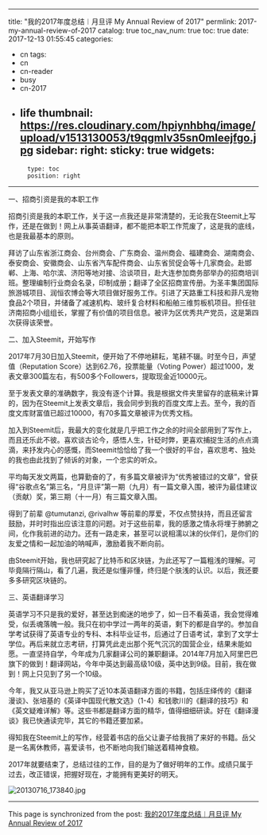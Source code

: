 
---
title: "我的2017年度总结︱月旦评  My Annual Review of 2017"
permlink: 2017-my-annual-review-of-2017
catalog: true
toc_nav_num: true
toc: true
date: 2017-12-13 01:55:45
categories:
- cn
tags:
- cn
- cn-reader
- busy
- cn-2017
- life
thumbnail: https://res.cloudinary.com/hpiynhbhq/image/upload/v1513130053/t9qgmlv35sn0mleejfgo.jpg
sidebar:
    right:
        sticky: true
widgets:
    -
        type: toc
        position: right
---


一、招商引资是我的本职工作

招商引资是我的本职工作，关于这一点我还是非常清楚的，无论我在Steemit上写作，还是在做到！网上从事英语翻译，都不能把本职工作荒废了，这是我的底线，也是我最基本的原则。

拜访了山东省浙江商会、台州商会、广东商会、温州商会、福建商会、湖南商会、泰安商会、安徽商会、山东省汽车配件商会、山东省贸促会等十几家商会。赴邯郸、上海、哈尔滨、济阳等地对接、洽谈项目，赴大连参加商务部举办的招商培训班。整理编制行业商会名录，印制成册；翻译了全区招商宣传册。为圣丰集团国际旅游城项目、润恒农博会等大项目做好服务工作。引进了天路重工科技和菲凡宠物食品2个项目，并储备了减速机构、玻纤复合材料和船舶三维剪板机项目。担任驻济南招商小组组长，掌握了有价值的项目信息。被评为区优秀共产党员，这是第四次获得该荣誉。

二、加入Steemit，开始写作

2017年7月30日加入Steemit，便开始了不停地耕耘，笔耕不辍。时至今日，声望值（Reputation Score）达到62.76，投票能量（Voting Power）超过1000，发表文章300篇左右，有500多个Followers，提取现金近10000元。

至于发表文章的准确数字，我没有逐个计算。我是根据文件夹里留存的底稿来计算的，因为在Steemit上发表文章后，我会同步到我的百度文库上去。至今，我的百度文库财富值已超过10000，有70多篇文章被评为优秀文档。

加入到Steemit后，我最大的变化就是几乎把工作之余的时间全部用到了写作上，而且还乐此不彼。喜欢谈古论今，感悟人生，针砭时弊，更喜欢捕捉生活的点点滴滴，来抒发内心的感慨，而Steemit恰恰给了我一个很好的平台，喜欢思考、独处的我也由此找到了倾诉的对象，一个忠实的听众。

平均每天发文两篇，也算勤奋的了，有多篇文章被评为“优秀被错过的文章”，曾获得“谷歌点名”第三名，“月旦评”第一期（九月）有一篇文章入围，被评为最佳建议（贡献）奖，第三期（十一月）有三篇文章入围。

得到了前辈 @tumutanzi, @rivalhw 等前辈的厚爱，不仅点赞扶持，而且还留言鼓励，并时时指出应该注意的问题。对于这些前辈，我的感激之情永将埋于肺腑之间，化作我前进的动力。还有一路走来，甚至可以说相濡以沫的伙伴们，是你们的友爱之情和一起加油的呐喊声，激励着我不断向前。

由Steemit开始，我也研究起了比特币和区块链，为此还写了一篇粗浅的理解。可毕竟隔行隔山，看了几遍，我还是似懂非懂，终归是个肤浅的认识。以后，我还要多多研究区块链的。

三、英语翻译学习

英语学习不只是我的爱好，甚至达到痴迷的地步了，如一日不看英语，我会觉得难受，似丢魂落魄一般。我只在初中学过一两年的英语，剩下的都是自学的。参加自学考试获得了英语专业的专科、本科毕业证书，后通过了日语考试，拿到了文学士学位。再后来就立志考研，打算凭此走出那个死气沉沉的国营企业，结果未能如愿。一直坚持自学，今年成为几家翻译公司的兼职翻译。2014年7月加入阿里巴巴旗下的做到！翻译网站，今年中英达到最高级10级，英中达到9级。目前，我在做到！网上只见到了另一个10级。

今年，我又从亚马逊上购买了近10本英语翻译方面的书籍，包括庄绎传的《翻译漫谈》、张培基的《英译中国现代散文选》（1-4）和钱歌川的《翻译的技巧》和《英文疑难详解》等。这些书都是翻译方面的精华，值得细细研读。好在《翻译漫谈》我已快通读完毕，其它的书籍还要加紧。

得知我在Steemit上的写作，经营着书店的岳父让妻子给我捎了来好的书籍。岳父是一名离休教师，喜爱读书，也不断地向我们输送着精神食粮。

2017年就要结束了，总结过往的工作，目的是为了做好明年的工作。成绩只属于过去，改正错误，把握好现在，才能拥有更美好的明天。

![20130716_173840.jpg](https://res.cloudinary.com/hpiynhbhq/image/upload/v1513130053/t9qgmlv35sn0mleejfgo.jpg)

- - -

This page is synchronized from the post: [我的2017年度总结︱月旦评  My Annual Review of 2017](https://steemit.com/@bring/2017-my-annual-review-of-2017)
